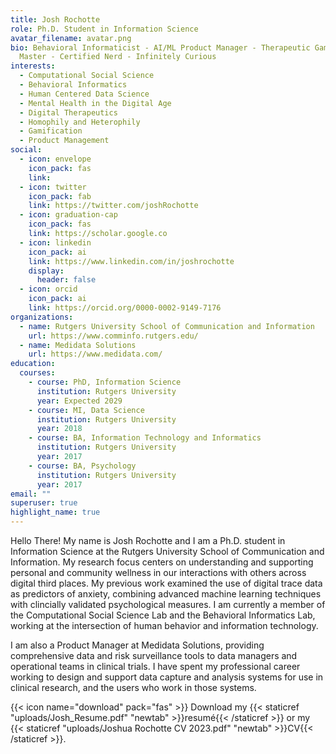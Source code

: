 ```yaml
---
title: Josh Rochotte
role: Ph.D. Student in Information Science
avatar_filename: avatar.png
bio: Behavioral Informaticist - AI/ML Product Manager - Therapeutic Game
  Master - Certified Nerd - Infinitely Curious
interests:
  - Computational Social Science
  - Behavioral Informatics
  - Human Centered Data Science
  - Mental Health in the Digital Age
  - Digital Therapeutics
  - Homophily and Heterophily
  - Gamification
  - Product Management
social:
  - icon: envelope
    icon_pack: fas
    link: 
  - icon: twitter
    icon_pack: fab
    link: https://twitter.com/joshRochotte
  - icon: graduation-cap
    icon_pack: fas
    link: https://scholar.google.co
  - icon: linkedin
    icon_pack: ai
    link: https://www.linkedin.com/in/joshrochotte
    display:
      header: false
  - icon: orcid
    icon_pack: ai
    link: https://orcid.org/0000-0002-9149-7176
organizations:
  - name: Rutgers University School of Communication and Information
    url: https://www.comminfo.rutgers.edu/
  - name: Medidata Solutions
    url: https://www.medidata.com/
education:
  courses:
    - course: PhD, Information Science
      institution: Rutgers University
      year: Expected 2029
    - course: MI, Data Science
      institution: Rutgers University
      year: 2018
    - course: BA, Information Technology and Informatics
      institution: Rutgers University
      year: 2017
    - course: BA, Psychology
      institution: Rutgers University
      year: 2017
email: ""
superuser: true
highlight_name: true
---
```

Hello There! My name is Josh Rochotte and I am a Ph.D. student in Information Science at the Rutgers University School of Communication and Information. My research focus centers on understanding and supporting personal and community wellness in our interactions with others across digital third places. My previous work examined the use of digital trace data as predictors of anxiety, combining advanced machine learning techniques with clincially validated psychological measures. I am currently a member of the Computational Social Science Lab and the Behavioral Informatics Lab, working at the intersection of human behavior and information technology.

I am also a Product Manager at Medidata Solutions, providing comprehensive data and risk surveillance tools to data managers and operational teams in clinical trials. I have spent my professional career working to design and support data capture and analysis systems for use in clinical research, and the users who work in those systems.

{{< icon name="download" pack="fas" >}} Download my {{< staticref "uploads/Josh_Resume.pdf" "newtab" >}}resumé{{< /staticref >}} or my {{< staticref "uploads/Joshua Rochotte CV 2023.pdf" "newtab" >}}CV{{< /staticref >}}.
